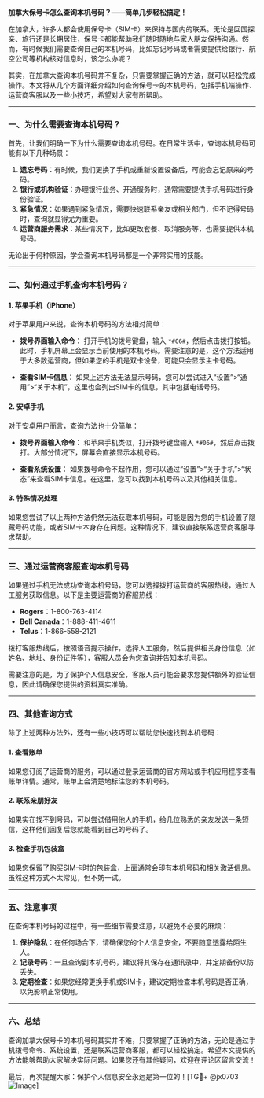 **加拿大保号卡怎么查询本机号码？——简单几步轻松搞定！**

在加拿大，许多人都会使用保号卡（SIM卡）来保持与国内的联系。无论是回国探亲、旅行还是长期居住，保号卡都能帮助我们随时随地与家人朋友保持沟通。然而，有时候我们需要查询自己的本机号码，比如忘记号码或者需要提供给银行、航空公司等机构核对信息时，该怎么办呢？

其实，在加拿大查询本机号码并不复杂，只需要掌握正确的方法，就可以轻松完成操作。本文将从几个方面详细介绍如何查询保号卡的本机号码，包括手机端操作、运营商客服以及一些小技巧，希望对大家有所帮助。

---

### **一、为什么需要查询本机号码？**

首先，让我们明确一下为什么需要查询本机号码。在日常生活中，查询本机号码可能有以下几种场景：

1. **遗忘号码**：有时候，我们更换了手机或重新设置设备后，可能会忘记原来的号码。
2. **银行或机构验证**：办理银行业务、开通服务时，通常需要提供手机号码进行身份验证。
3. **紧急情况**：如果遇到紧急情况，需要快速联系亲友或相关部门，但不记得号码时，查询就显得尤为重要。
4. **运营商服务需求**：某些情况下，比如更改套餐、取消服务等，也需要提供本机号码。

无论出于何种原因，学会查询本机号码都是一个非常实用的技能。

---

### **二、如何通过手机查询本机号码？**

#### 1. **苹果手机（iPhone）**
对于苹果用户来说，查询本机号码的方法相对简单：

- **拨号界面输入命令**：
  打开手机的拨号键盘，输入 `*#06#`，然后点击拨打按钮。此时，手机屏幕上会显示当前使用的本机号码。需要注意的是，这个方法适用于大多数运营商，但如果您的手机是双卡设备，可能只会显示主卡号码。

- **查看SIM卡信息**：
  如果上述方法无法显示号码，您可以尝试进入“设置”>“通用”>“关于本机”，这里也会列出SIM卡的信息，其中包括电话号码。

#### 2. **安卓手机**
对于安卓用户而言，查询方法也十分简单：

- **拨号界面输入命令**：
  和苹果手机类似，打开拨号键盘输入 `*#06#`，然后点击拨打。大部分情况下，屏幕会直接显示本机号码。

- **查看系统设置**：
  如果拨号命令不起作用，您可以通过“设置”>“关于手机”>“状态”来查看SIM卡信息。在这里，您可以找到本机号码以及其他相关信息。

#### 3. **特殊情况处理**
如果您尝试了以上两种方法仍然无法获取本机号码，可能是因为您的手机设置了隐藏号码功能，或者SIM卡本身存在问题。这种情况下，建议直接联系运营商客服寻求帮助。

---

### **三、通过运营商客服查询本机号码**

如果通过手机无法成功查询本机号码，您可以选择拨打运营商的客服热线，通过人工服务获取信息。以下是主要运营商的客服热线：

- **Rogers**：1-800-763-4114  
- **Bell Canada**：1-888-411-4611  
- **Telus**：1-866-558-2121  

拨打客服热线后，按照语音提示操作，选择人工服务，然后提供相关身份信息（如姓名、地址、身份证件等），客服人员会为您查询并告知本机号码。

需要注意的是，为了保护个人信息安全，客服人员可能会要求您提供额外的验证信息，因此请确保您提供的资料真实准确。

---

### **四、其他查询方式**

除了上述两种方法外，还有一些小技巧可以帮助您快速找到本机号码：

#### 1. **查看账单**
如果您订阅了运营商的服务，可以通过登录运营商的官方网站或手机应用程序查看账单详情。通常，账单上会清楚地标注您的本机号码。

#### 2. **联系亲朋好友**
如果实在找不到号码，可以尝试借用他人的手机，给几位熟悉的亲友发送一条短信，这样他们回复后您就能看到自己的号码了。

#### 3. **检查手机包装盒**
如果您保留了购买SIM卡时的包装盒，上面通常会印有本机号码和相关激活信息。虽然这种方式不太常见，但不妨一试。

---

### **五、注意事项**

在查询本机号码的过程中，有一些细节需要注意，以避免不必要的麻烦：

1. **保护隐私**：在任何场合下，请确保您的个人信息安全，不要随意透露给陌生人。
2. **记录号码**：一旦查询到本机号码，建议将其保存在通讯录中，并定期备份以防丢失。
3. **定期检查**：如果您经常更换手机或SIM卡，建议定期检查本机号码是否正确，以免影响正常使用。

---

### **六、总结**

查询加拿大保号卡的本机号码其实并不难，只要掌握了正确的方法，无论是通过手机拨号命令、系统设置，还是联系运营商客服，都可以轻松搞定。希望本文提供的方法能够帮助大家解决实际问题。如果您还有其他疑问，欢迎在评论区留言交流！

最后，再次提醒大家：保护个人信息安全永远是第一位的！[TG💪+ @jx0703 ![Image](https://github.com/user-attachments/assets/dbca1d08-cadb-493c-b0ec-ad6f7a83f270)]